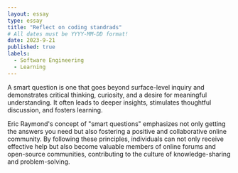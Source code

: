 ```yaml
---
layout: essay
type: essay
title: "Reflect on coding standrads"
# All dates must be YYYY-MM-DD format!
date: 2023-9-21
published: true
labels:
  - Software Engineering
  - Learning
---
```




A smart question is one that goes beyond surface-level inquiry and demonstrates critical thinking, curiosity, and a desire for meaningful understanding. It often leads to deeper insights, stimulates thoughtful discussion, and fosters learning.

Eric Raymond's concept of "smart questions" emphasizes not only getting the answers you need but also fostering a positive and collaborative online community. By following these principles, individuals can not only receive effective help but also become valuable members of online forums and open-source communities, contributing to the culture of knowledge-sharing and problem-solving.
